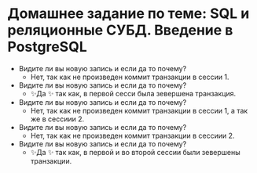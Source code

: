 # Домашнее задание по теме: SQL и реляционные СУБД. Введение в PostgreSQL
- Видите ли вы новую запись и если да то почему?
    - Нет, так как не произведен коммит транзакции в сессии 1.
- Видите ли вы новую запись и если да то почему?
    - ✨Да ✨ так как, в первой сесси была зевершена транзакция.
- Видите ли вы новую запись и если да то почему?
    - Нет, так как не произведен коммит транзакции в сессии 1, а так же в сессиии 2.
- Видите ли вы новую запись и если да то почему?
    - Нет, так как не произведен коммит транзакции в сессиии 2.
- Видите ли вы новую запись и если да то почему?
    - ✨Да ✨ так как, в первой и во второй сессии были зевершены транзакции.
